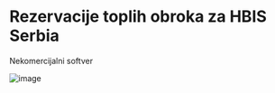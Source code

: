 # Rezervacije toplih obroka za HBIS Serbia
Nekomercijalni softver

![image](https://github.com/user-attachments/assets/b7239175-d0d5-4ffe-8b15-e00013dd1832)


